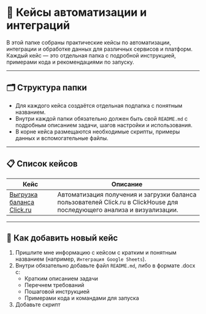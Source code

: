 
# 📁 Кейсы автоматизации и интеграций

В этой папке собраны практические кейсы по автоматизации, интеграции и обработке данных для различных сервисов и платформ. Каждый кейс — это отдельная папка с подробной инструкцией, примерами кода и рекомендациями по запуску.

---

## 🗂️ Структура папки

- Для каждого кейса создаётся отдельная подпапка с понятным названием.
- Внутри каждой папки обязательно должен быть свой `README.md` с подробным описанием задачи, шагов настройки и использования.
- В корне кейса размещаются необходимые скрипты, примеры данных и вспомогательные файлы.

---

## 📋 Список кейсов

| Кейс                              | Описание                                                        |
|------------------------------------|-----------------------------------------------------------------|
| [Выгрузка баланса Click.ru](./Выгрузка%20баланса%20Click.ru/) | Автоматизация получения и загрузки баланса пользователей Click.ru в ClickHouse для последующего анализа и визуализации. |

---

## 📝 Как добавить новый кейс

1. Пришлите мне информацию с кейсом с кратким и понятным названием (например, `Интеграция Google Sheets`).
2. Внутри обязательно добавьте файл `README.md`, либо в формате .docx с:
   - Кратким описанием задачи
   - Перечнем требований
   - Пошаговой инструкцией
   - Примерами кода и командами для запуска
3. Добавьте скрипт

